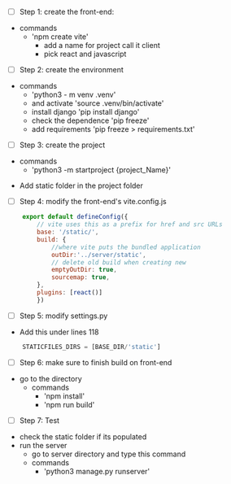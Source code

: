 - [ ] Step 1: create the front-end:
        
* commands
    - 'npm create vite'
        - add a name for project call it client
        - pick react and javascript
                
- [ ] Step 2: create the environment
        
* commands
    - 'python3 - m venv .venv'
    - and activate 'source .venv/bin/activate'
    - install django 'pip install django'
    - check the dependence 'pip freeze'
    - add requirements 'pip freeze > requirements.txt'

- [ ] Step 3: create the project
        
* commands
    - 'python3 -m startproject {project_Name}'
- Add static folder in the project folder

- [ ] Step 4: modify the front-end's vite.config.js
    
```javascript
    export default defineConfig({
        // vite uses this as a prefix for href and src URLs
        base: '/static/',
        build: {
            //where vite puts the bundled application
            outDir:'../server/static',
            // delete old build when creating new
            emptyOutDir: true,
            sourcemap: true,
        },
        plugins: [react()]
        })
```

- [ ] Step 5: modify settings.py
    
* Add this under lines 118
    
```python
    STATICFILES_DIRS = [BASE_DIR/'static']
```

- [ ] Step 6: make sure to finish build on front-end
        
- go to the directory
    * commands
        - 'npm install'
        - 'npm run build'

- [ ] Step 7: Test
    
- check the static folder if its populated
- run the server
    - go to server directory and type this command
    * commands
        - 'python3 manage.py runserver'

